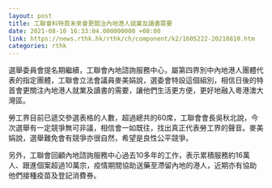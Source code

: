 ```yaml
---
layout: post
title: 工聯會料特首未來會更關注內地港人就業及讀書需要
date: 2021-08-10 16:33:04.000000000 +08:00
link: https://news.rthk.hk/rthk/ch/component/k2/1605222-20210810.htm
categories: rthk
---
```


選舉委員會提名期繼續，工聯會內地諮詢服務中心，屬第四界別中內地港人團體代表的指定團體，工聯會立法會議員麥美娟說，選委會特設這個組別，相信日後的特首會更關注內地港人就業及讀書的需要，讓他們生活更方便，更好地融入粵港澳大灣區。　　

勞工界目前已遞交參選表格的人數，超過總共的60席，工聯會會長吳秋北說，今次選舉有一定競爭無可非議，相信會一如既往，找出真正代表勞工界的聲音。麥美娟說，選舉難免會有競爭亦很自然，希望是良性公平競爭。　

另外，工聯會回顧內地諮詢服務中心過去10多年的工作，表示累積服務約16萬人、跟進個案超過10萬宗，疫情期間協助送藥至滯留內地的港人，近期亦有協助他們接種疫苗及登記消費券。
